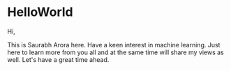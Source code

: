 # HelloWorld


  Hi,
  
  This is Saurabh Arora here. Have a keen interest in machine learning. Just here to learn more from you all and at the same time will share my views as well.
  Let's have a great time ahead.
